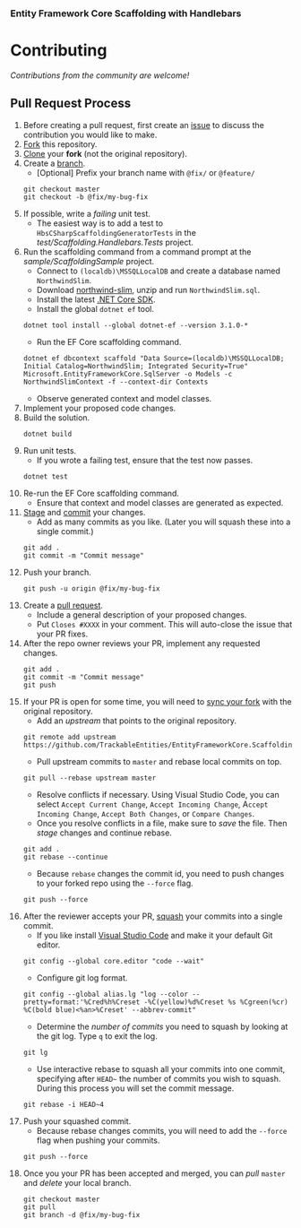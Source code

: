 ### Entity Framework Core Scaffolding with Handlebars

# Contributing

_Contributions from the community are welcome!_

## Pull Request Process

1. Before creating a pull request, first create an [issue](https://guides.github.com/features/issues/) to discuss the contribution you would like to make.
2. [Fork](https://guides.github.com/activities/forking/) this repository.
3. [Clone](https://help.github.com/en/github/creating-cloning-and-archiving-repositories/cloning-a-repository) your **fork** (not the original repository).
4. Create a [branch](https://www.atlassian.com/git/tutorials/using-branches).
   - [Optional] Prefix your branch name with `@fix/` or `@feature/`
    ```
    git checkout master
    git checkout -b @fix/my-bug-fix
    ```
5. If possible, write a _failing_ unit test.
   - The easiest way is to add a test to `HbsCSharpScaffoldingGeneratorTests` in the *test/Scaffolding.Handlebars.Tests* project.
6. Run the scaffolding command from a command prompt at the *sample/ScaffoldingSample* project.
   - Connect to `(localdb)\MSSQLLocalDB` and create a database named `NorthwindSlim`.
   - Download [northwind-slim](http://bit.ly/northwind-slim), unzip and run `NorthwindSlim.sql`.
   - Install the latest [.NET Core SDK](https://dotnet.microsoft.com/download).
   - Install the global `dotnet ef` tool.
   ```
   dotnet tool install --global dotnet-ef --version 3.1.0-*
   ```
   - Run the EF Core scaffolding command.
   ```
   dotnet ef dbcontext scaffold "Data Source=(localdb)\MSSQLLocalDB; Initial Catalog=NorthwindSlim; Integrated Security=True" Microsoft.EntityFrameworkCore.SqlServer -o Models -c NorthwindSlimContext -f --context-dir Contexts
   ```
   - Observe generated context and model classes.
7. Implement your proposed code changes.
8. Build the solution.
   ```
   dotnet build
   ```
9. Run unit tests.
   - If you wrote a failing test, ensure that the test now passes.
    ```
    dotnet test
    ```
10. Re-run the EF Core scaffolding command.
    - Ensure that context and model classes are generated as expected.
11. [Stage](https://www.atlassian.com/git/tutorials/saving-changes) and [commit](https://www.atlassian.com/git/tutorials/saving-changes/git-commit) your changes.
    - Add as many commits as you like. (Later you will squash these into a single commit.)
    ```
    git add .
    git commit -m "Commit message"
    ```
12. Push your branch.
    ```
    git push -u origin @fix/my-bug-fix
    ```
13. Create a [pull request](https://help.github.com/en/github/collaborating-with-issues-and-pull-requests/about-pull-requests).
    - Include a general description of your proposed changes.
    - Put `Closes #XXXX` in your comment. This will auto-close the issue that your PR fixes.
14. After the repo owner reviews your PR, implement any requested changes.
    ```
    git add .
    git commit -m "Commit message"
    git push
    ```
15. If your PR is open for some time, you will need to [sync your fork](https://help.github.com/en/github/collaborating-with-issues-and-pull-requests/syncing-a-fork) with the original repository.
    - Add an _upstream_ that points to the original repository.
    ```
    git remote add upstream https://github.com/TrackableEntities/EntityFrameworkCore.Scaffolding.Handlebars.git
    ```
    - Pull upstream commits to `master` and rebase local commits on top.
    ```
    git pull --rebase upstream master
    ```
    - Resolve conflicts if necessary. Using Visual Studio Code, you can select `Accept Current Change`, `Accept Incoming Change`, A`ccept Incoming Change`, `Accept Both Changes`, or `Compare Changes`.
    - Once you resolve conflicts in a file, make sure to _save_ the file. Then _stage_ changes and continue rebase.
    ```
    git add .
    git rebase --continue
    ```
    - Because `rebase` changes the commit id, you need to push changes to your forked repo using the `--force` flag.
    ```
    git push --force
    ```
16. After the reviewer accepts your PR, [squash](http://gitready.com/advanced/2009/02/10/squashing-commits-with-rebase.html) your commits into a single commit.
    - If you like install [Visual Studio Code](https://code.visualstudio.com/) and make it your default Git editor.
    ```
    git config --global core.editor "code --wait"
    ```
    - Configure git log format.
    ```
    git config --global alias.lg "log --color --pretty=format:'%Cred%h%Creset -%C(yellow)%d%Creset %s %Cgreen(%cr) %C(bold blue)<%an>%Creset' --abbrev-commit"
    ```
    - Determine the *number of commits* you need to squash by looking at the git log. Type `q` to exit the log.
    ```
    git lg
    ```
    - Use interactive rebase to squash all your commits into one commit, specifying after `HEAD~` the number of commits you wish to squash. During this process you will set the commit message.
    ```
    git rebase -i HEAD~4
    ```
17. Push your squashed commit.
    - Because rebase changes commits, you will need to add the `--force` flag when pushing your commits.
    ```
    git push --force
    ```
18. Once you your PR has been accepted and merged, you can _pull_ `master` and _delete_ your local branch.
    ```
    git checkout master
    git pull
    git branch -d @fix/my-bug-fix
    ```

